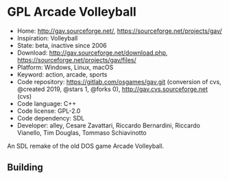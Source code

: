 # GPL Arcade Volleyball

- Home: http://gav.sourceforge.net/, https://sourceforge.net/projects/gav/
- Inspiration: Volleyball
- State: beta, inactive since 2006
- Download: http://gav.sourceforge.net/download.php, https://sourceforge.net/projects/gav/files/
- Platform: Windows, Linux, macOS
- Keyword: action, arcade, sports
- Code repository: https://gitlab.com/osgames/gav.git (conversion of cvs, @created 2019, @stars 1, @forks 0), http://gav.cvs.sourceforge.net (cvs)
- Code language: C++
- Code license: GPL-2.0
- Code dependency: SDL
- Developer: alley, Cesare Zavattari, Riccardo Bernardini, Riccardo Vianello, Tim Douglas, Tommaso Schiavinotto

An SDL remake of the old DOS game Arcade Volleyball.

## Building
